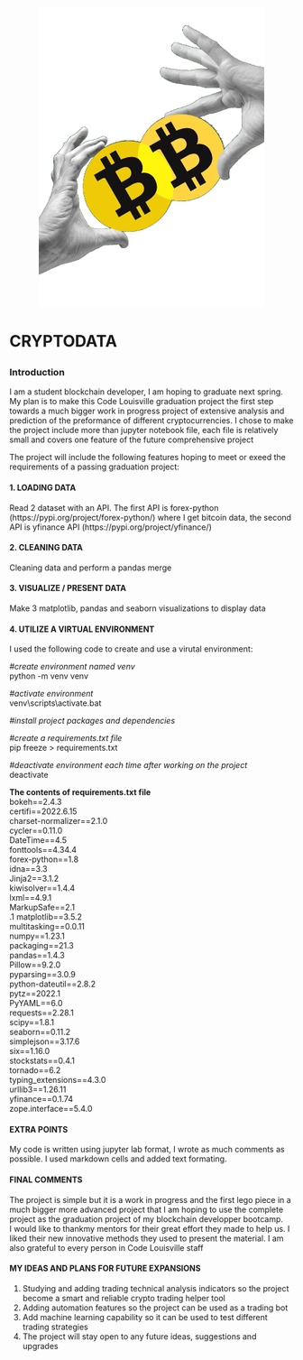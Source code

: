 

<p align="center">


  <img src="assets/coinz.png" width="400">
  <br>
<h1>CRYPTODATA</>
  
</p>


<h3>Introduction</h3>

I am a student blockchain developer, I am hoping to graduate next spring. My plan is to make this Code Louisville graduation project the first step towards a much bigger work in progress project of extensive analysis and prediction of the preformance of different cryptocurrencies. I chose to make the project include more than jupyter notebook file, each file is relatively small and covers one feature of the future comprehensive project

The project will include the following features hoping to meet or exeed the requirements of a passing graduation project:

<h4>1. LOADING DATA </h4>
Read 2 dataset with an API.
The first API is forex-python (https://pypi.org/project/forex-python/) where I get bitcoin data, the second API is yfinance API (https://pypi.org/project/yfinance/)
 
<h4>2. CLEANING DATA</h4> 
Cleaning data and perform a pandas merge

<h4>3. VISUALIZE / PRESENT DATA</h4>
Make 3 matplotlib, pandas and seaborn visualizations to display data

<h4>4. UTILIZE A VIRTUAL ENVIRONMENT</h4>
I used the following code to create and use a virutal environment: <br>

<i>#create environment named venv</i><br>
python -m venv venv<br>

<i>#activate environment</i><br>
venv\scripts\activate.bat<br>

<i>#install project packages and dependencies</i><br>

<i>#create a requirements.txt file</i><br>
pip freeze > requirements.txt<br>

<i>#deactivate environment each time after working on the project</i><br>
deactivate<br>
 
<b>The contents of requirements.txt file </b><br>
bokeh==2.4.3<br>
certifi==2022.6.15<br>
charset-normalizer==2.1.0<br>
cycler==0.11.0<br>
DateTime==4.5<br>
fonttools==4.34.4<br>
forex-python==1.8<br>
idna==3.3<br>
Jinja2==3.1.2<br>
kiwisolver==1.4.4<br>
lxml==4.9.1<br>
MarkupSafe==2.1<br>.1
matplotlib==3.5.2<br>
multitasking==0.0.11<br>
numpy==1.23.1<br>
packaging==21.3<br>
pandas==1.4.3<br>
Pillow==9.2.0<br>
pyparsing==3.0.9<br>
python-dateutil==2.8.2<br>
pytz==2022.1<br>
PyYAML==6.0<br>
requests==2.28.1<br>
scipy==1.8.1<br>
seaborn==0.11.2<br>
simplejson==3.17.6<br>
six==1.16.0<br>
stockstats==0.4.1<br>
tornado==6.2<br>
typing_extensions==4.3.0<br>
urllib3==1.26.11<br>
yfinance==0.1.74<br>
zope.interface==5.4.0<br>

<h4> EXTRA POINTS </h4>
My code is written using jupyter lab format, I wrote as much comments as possible. I used markdown cells and added text formating.

<h4> FINAL COMMENTS </h4>
The project is simple but it is a work in progress and the first lego piece in a much bigger more advanced project that I am hoping to use the complete project as the graduation project of my blockchain developper bootcamp. <br>
I would like to thankmy mentors for their great effort they made to help us. I liked their new innovative methods they used to present the material. I am also grateful to every person in Code Louisville staff

<h4><b>MY IDEAS AND PLANS FOR FUTURE EXPANSIONS</b></h4>
<ol>
<li>Studying and adding trading technical analysis indicators so the project become a smart and reliable crypto trading helper tool</li>
<li>Adding automation features so the project can be used as a trading bot</li>
<li>Add machine learning capability so it can be used to test different trading strategies</li>
<li>The project will stay open to any future ideas, suggestions and upgrades </li>
</ol>


